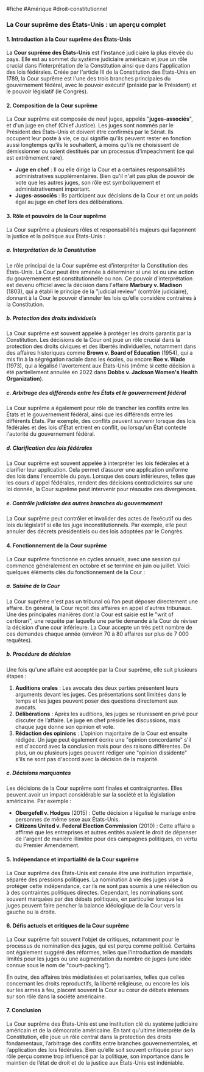 #fiche #Amérique #droit-constitutionnel 
### La Cour suprême des États-Unis : un aperçu complet

#### 1. **Introduction à la Cour suprême des États-Unis**

La **Cour suprême des États-Unis** est l'instance judiciaire la plus élevée du pays. Elle est au sommet du système judiciaire américain et joue un rôle crucial dans l'interprétation de la Constitution ainsi que dans l'application des lois fédérales. Créée par l'article III de la Constitution des États-Unis en 1789, la Cour suprême est l'une des trois branches principales du gouvernement fédéral, avec le pouvoir exécutif (présidé par le Président) et le pouvoir législatif (le Congrès).

#### 2. **Composition de la Cour suprême**

La Cour suprême est composée de neuf juges, appelés "**juges-associés**", et d'un juge en chef (Chief Justice). Les juges sont nommés par le Président des États-Unis et doivent être confirmés par le Sénat. Ils occupent leur poste à vie, ce qui signifie qu'ils peuvent rester en fonction aussi longtemps qu'ils le souhaitent, à moins qu'ils ne choisissent de démissionner ou soient destitués par un processus d’impeachment (ce qui est extrêmement rare).

- **Juge en chef** : Il ou elle dirige la Cour et a certaines responsabilités administratives supplémentaires. Bien qu'il n'ait pas plus de pouvoir de vote que les autres juges, son rôle est symboliquement et administrativement important.
- **Juges-associés** : Ils participent aux décisions de la Cour et ont un poids égal au juge en chef lors des délibérations.

#### 3. **Rôle et pouvoirs de la Cour suprême**

La Cour suprême a plusieurs rôles et responsabilités majeurs qui façonnent la justice et la politique aux États-Unis :

##### a. **Interprétation de la Constitution**
Le rôle principal de la Cour suprême est d’interpréter la Constitution des États-Unis. La Cour peut être amenée à déterminer si une loi ou une action du gouvernement est constitutionnelle ou non. Ce pouvoir d'interprétation est devenu officiel avec la décision dans l'affaire **Marbury v. Madison** (1803), qui a établi le principe de la "judicial review" (contrôle judiciaire), donnant à la Cour le pouvoir d’annuler les lois qu’elle considère contraires à la Constitution.

##### b. **Protection des droits individuels**
La Cour suprême est souvent appelée à protéger les droits garantis par la Constitution. Les décisions de la Cour ont joué un rôle crucial dans la protection des droits civiques et des libertés individuelles, notamment dans des affaires historiques comme **Brown v. Board of Education** (1954), qui a mis fin à la ségrégation raciale dans les écoles, ou encore **Roe v. Wade** (1973), qui a légalisé l'avortement aux États-Unis (même si cette décision a été partiellement annulée en 2022 dans **Dobbs v. Jackson Women's Health Organization**).

##### c. **Arbitrage des différends entre les États et le gouvernement fédéral**
La Cour suprême a également pour rôle de trancher les conflits entre les États et le gouvernement fédéral, ainsi que les différends entre les différents États. Par exemple, des conflits peuvent survenir lorsque des lois fédérales et des lois d'État entrent en conflit, ou lorsqu'un État conteste l'autorité du gouvernement fédéral.

##### d. **Clarification des lois fédérales**
La Cour suprême est souvent appelée à interpréter les lois fédérales et à clarifier leur application. Cela permet d’assurer une application uniforme des lois dans l'ensemble du pays. Lorsque des cours inférieures, telles que les cours d'appel fédérales, rendent des décisions contradictoires sur une loi donnée, la Cour suprême peut intervenir pour résoudre ces divergences.

##### e. **Contrôle judiciaire des autres branches du gouvernement**
La Cour suprême peut contrôler et invalider des actes de l’exécutif ou des lois du législatif si elle les juge inconstitutionnels. Par exemple, elle peut annuler des décrets présidentiels ou des lois adoptées par le Congrès.

#### 4. **Fonctionnement de la Cour suprême**

La Cour suprême fonctionne en cycles annuels, avec une session qui commence généralement en octobre et se termine en juin ou juillet. Voici quelques éléments clés du fonctionnement de la Cour :

##### a. **Saisine de la Cour**
La Cour suprême n'est pas un tribunal où l’on peut déposer directement une affaire. En général, la Cour reçoit des affaires en appel d'autres tribunaux. Une des principales manières dont la Cour est saisie est le "writ of certiorari", une requête par laquelle une partie demande à la Cour de réviser la décision d'une cour inférieure. La Cour accepte un très petit nombre de ces demandes chaque année (environ 70 à 80 affaires sur plus de 7 000 requêtes).

##### b. **Procédure de décision**
Une fois qu'une affaire est acceptée par la Cour suprême, elle suit plusieurs étapes :
1. **Auditions orales** : Les avocats des deux parties présentent leurs arguments devant les juges. Ces présentations sont limitées dans le temps et les juges peuvent poser des questions directement aux avocats.
2. **Délibérations** : Après les auditions, les juges se réunissent en privé pour discuter de l’affaire. Le juge en chef préside les discussions, mais chaque juge donne son opinion et vote.
3. **Rédaction des opinions** : L’opinion majoritaire de la Cour est ensuite rédigée. Un juge peut également écrire une "opinion concordante" s'il est d'accord avec la conclusion mais pour des raisons différentes. De plus, un ou plusieurs juges peuvent rédiger une "opinion dissidente" s'ils ne sont pas d'accord avec la décision de la majorité.

##### c. **Décisions marquantes**
Les décisions de la Cour suprême sont finales et contraignantes. Elles peuvent avoir un impact considérable sur la société et la législation américaine. Par exemple :
- **Obergefell v. Hodges** (2015) : Cette décision a légalisé le mariage entre personnes de même sexe aux États-Unis.
- **Citizens United v. Federal Election Commission** (2010) : Cette affaire a affirmé que les entreprises et autres entités avaient le droit de dépenser de l'argent de manière illimitée pour des campagnes politiques, en vertu du Premier Amendement.

#### 5. **Indépendance et impartialité de la Cour suprême**

La Cour suprême des États-Unis est censée être une institution impartiale, séparée des pressions politiques. La nomination à vie des juges vise à protéger cette indépendance, car ils ne sont pas soumis à une réélection ou à des contraintes politiques directes. Cependant, les nominations sont souvent marquées par des débats politiques, en particulier lorsque les juges peuvent faire pencher la balance idéologique de la Cour vers la gauche ou la droite.

#### 6. **Défis actuels et critiques de la Cour suprême**

La Cour suprême fait souvent l'objet de critiques, notamment pour le processus de nomination des juges, qui est perçu comme politisé. Certains ont également suggéré des réformes, telles que l'introduction de mandats limités pour les juges ou une augmentation du nombre de juges (une idée connue sous le nom de "court-packing").

En outre, des affaires très médiatisées et polarisantes, telles que celles concernant les droits reproductifs, la liberté religieuse, ou encore les lois sur les armes à feu, placent souvent la Cour au cœur de débats intenses sur son rôle dans la société américaine.

#### 7. **Conclusion**

La Cour suprême des États-Unis est une institution clé du système judiciaire américain et de la démocratie américaine. En tant qu'ultime interprète de la Constitution, elle joue un rôle central dans la protection des droits fondamentaux, l’arbitrage des conflits entre branches gouvernementales, et l’application des lois fédérales. Bien qu’elle soit souvent critiquée pour son rôle perçu comme trop influencé par la politique, son importance dans le maintien de l’état de droit et de la justice aux États-Unis est indéniable.

